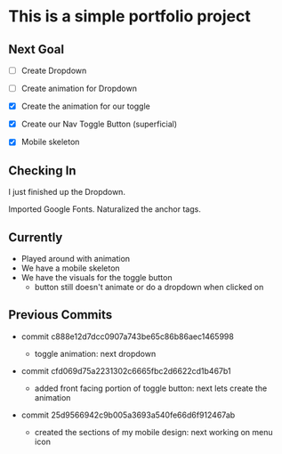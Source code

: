 # This is a simple portfolio project

## Next Goal

- [ ] Create Dropdown
- [ ] Create animation for Dropdown

- [x] Create the animation for our toggle
- [x] Create our Nav Toggle Button (superficial)
- [x] Mobile skeleton

## Checking In

I just finished up the Dropdown.

Imported Google Fonts.
Naturalized the anchor tags.

## Currently

- Played around with animation
- We have a mobile skeleton
- We have the visuals for the toggle button
  - button still doesn't animate or do a dropdown when clicked on

## Previous Commits
- commit c888e12d7dcc0907a743be65c86b86aec1465998
  - toggle animation: next dropdown

- commit cfd069d75a2231302c6665fbc2d6622cd1b467b1
  - added front facing portion of toggle button: next lets create the animation

- commit 25d9566942c9b005a3693a540fe66d6f912467ab
  - created the sections of my mobile design: next working on menu icon
